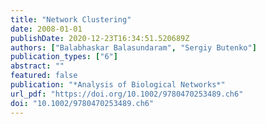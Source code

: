 ```yaml
---
title: "Network Clustering"
date: 2008-01-01
publishDate: 2020-12-23T16:34:51.520689Z
authors: ["Balabhaskar Balasundaram", "Sergiy Butenko"]
publication_types: ["6"]
abstract: ""
featured: false
publication: "*Analysis of Biological Networks*"
url_pdf: "https://doi.org/10.1002/9780470253489.ch6"
doi: "10.1002/9780470253489.ch6"
---
```


